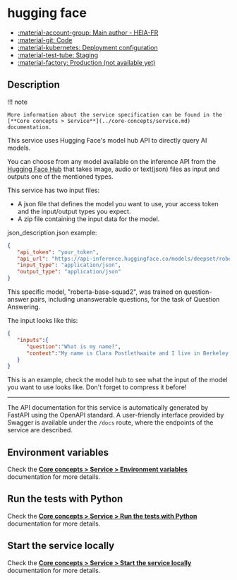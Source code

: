 # hugging face
- [:material-account-group: Main author - HEIA-FR](https://www.hes-so.ch/swiss-ai-center/equipe)
- [:material-git: Code](https://github.com/swiss-ai-center/hugging-face-service)
- [:material-kubernetes: Deployment configuration](https://github.com/swiss-ai-center/hugging-face-service/tree/main/kubernetes)
- [:material-test-tube: Staging](https://hugging-face-swiss-ai-center.kube.isc.heia-fr.ch/)
- [:material-factory: Production (not available yet)]()

## Description

!!! note

    More information about the service specification can be found in the
    [**Core concepts > Service**](../core-concepts/service.md) documentation.

This service uses Hugging Face's model hub API to directly query AI models.

You can choose from any model available on the inference API from the [Hugging Face Hub](https://huggingface.co/models)
that takes image, audio or text(json) files as input and outputs one of the mentioned types.

This service has two input files:
- A json file that defines the model you want to use, your access token and the input/output types you expect.
- A zip file containing the input data for the model.

json_description.json example:
 ```json
 {
    "api_token": "your_token",
    "api_url": "https://api-inference.huggingface.co/models/deepset/roberta-base-squad2",
    "input_type": "application/json",
    "output_type": "application/json"
}
```
This specific model, "roberta-base-squad2", was trained on question-answer pairs, including unanswerable questions,
for the task of Question Answering.

The input looks like this:

```json
{
   "inputs":{
      "question":"What is my name?",
      "context":"My name is Clara Postlethwaite and I live in Berkeley."
   }
}
```
This is an example, check the model hub to see what the input of the model you want to use looks like.
Don't forget to compress it before!


---

The API documentation for this service is automatically generated by FastAPI using the OpenAPI
standard. A user-friendly interface provided by Swagger is available under the
`/docs` route, where the endpoints of the service are described.

## Environment variables

Check the
[**Core concepts > Service > Environment variables**](../core-concepts/service.md#environment-variables)
documentation for more details.

## Run the tests with Python

Check the
[**Core concepts > Service > Run the tests with Python**](../core-concepts/service.md#run-the-tests-with-python)
documentation for more details.

## Start the service locally

Check the
[**Core concepts > Service > Start the service locally**](../core-concepts/service.md#start-the-service-locally)
documentation for more details.
